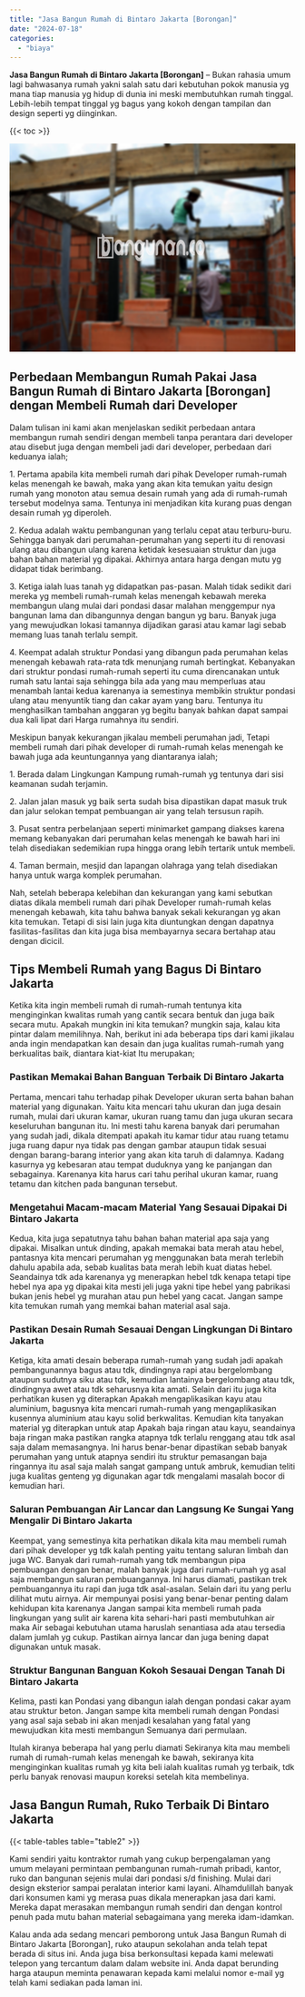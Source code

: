 ```yaml
---
title: "Jasa Bangun Rumah di Bintaro Jakarta [Borongan]"
date: "2024-07-18"
categories: 
  - "biaya"
---
```


**Jasa Bangun Rumah di Bintaro Jakarta \[Borongan\]** – Bukan rahasia umum lagi bahwasanya rumah yakni salah satu dari kebutuhan pokok manusia yg mana tiap manusia yg hidup di dunia ini meski membutuhkan rumah tinggal. Lebih-lebih tempat tinggal yg bagus yang kokoh dengan tampilan dan design seperti yg diinginkan.

{{< toc >}}

![Jasa Bangun Rumah di Bintaro Jakarta [Borongan]](/images/borong-bangunan-05.png)

## Perbedaan Membangun Rumah Pakai Jasa Bangun Rumah di Bintaro Jakarta \[Borongan\] dengan Membeli Rumah dari Developer

Dalam tulisan ini kami akan menjelaskan sedikit perbedaan antara membangun rumah sendiri dengan membeli tanpa perantara dari developer atau disebut juga dengan membeli jadi dari developer, perbedaan dari keduanya ialah;

1\. Pertama apabila kita membeli rumah dari pihak Developer rumah-rumah kelas menengah ke bawah, maka yang akan kita temukan yaitu design rumah yang monoton atau semua desain rumah yang ada di rumah-rumah tersebut modelnya sama. Tentunya ini menjadikan kita kurang puas dengan desain rumah yg diperoleh.

2\. Kedua adalah waktu pembangunan yang terlalu cepat atau terburu-buru. Sehingga banyak dari perumahan-perumahan yang seperti itu di renovasi ulang atau dibangun ulang karena ketidak kesesuaian struktur dan juga bahan bahan material yg dipakai. Akhirnya antara harga dengan mutu yg didapat tidak berimbang.

3\. Ketiga ialah luas tanah yg didapatkan pas-pasan. Malah tidak sedikit dari mereka yg membeli rumah-rumah kelas menengah kebawah mereka membangun ulang mulai dari pondasi dasar malahan menggempur nya bangunan lama dan dibangunnya dengan bangun yg baru. Banyak juga yang mewujudkan lokasi tamannya dijadikan garasi atau kamar lagi sebab memang luas tanah terlalu sempit.

4\. Keempat adalah struktur Pondasi yang dibangun pada perumahan kelas menengah kebawah rata-rata tdk menunjang rumah bertingkat. Kebanyakan dari struktur pondasi rumah-rumah seperti itu cuma direncanakan untuk rumah satu lantai saja sehingga bila ada yang mau memperluas atau menambah lantai kedua karenanya ia semestinya membikin struktur pondasi ulang atau menyuntik tiang dan cakar ayam yang baru. Tentunya itu menghasilkan tambahan anggaran yg begitu banyak bahkan dapat sampai dua kali lipat dari Harga rumahnya itu sendiri.

Meskipun banyak kekurangan jikalau membeli perumahan jadi, Tetapi membeli rumah dari pihak developer di rumah-rumah kelas menengah ke bawah juga ada keuntungannya yang diantaranya ialah;

1\. Berada dalam Lingkungan Kampung rumah-rumah yg tentunya dari sisi keamanan sudah terjamin.

2\. Jalan jalan masuk yg baik serta sudah bisa dipastikan dapat masuk truk dan jalur selokan tempat pembuangan air yang telah tersusun rapih.

3\. Pusat sentra perbelanjaan seperti minimarket gampang diakses karena memang kebanyakan dari perumahan kelas menengah ke bawah hari ini telah disediakan sedemikian rupa hingga orang lebih tertarik untuk membeli.

4\. Taman bermain, mesjid dan lapangan olahraga yang telah disediakan hanya untuk warga komplek perumahan.

Nah, setelah beberapa kelebihan dan kekurangan yang kami sebutkan diatas dikala membeli rumah dari pihak Developer rumah-rumah kelas menengah kebawah, kita tahu bahwa banyak sekali kekurangan yg akan kita temukan. Tetapi di sisi lain juga kita diuntungkan dengan dapatnya fasilitas-fasilitas dan kita juga bisa membayarnya secara bertahap atau dengan dicicil.

## Tips Membeli Rumah yang Bagus Di Bintaro Jakarta

Ketika kita ingin membeli rumah di rumah-rumah tentunya kita menginginkan kwalitas rumah yang cantik secara bentuk dan juga baik secara mutu. Apakah mungkin ini kita temukan? mungkin saja, kalau kita pintar dalam memilihnya. Nah, berikut ini ada beberapa tips dari kami jikalau anda ingin mendapatkan kan desain dan juga kualitas rumah-rumah yang berkualitas baik, diantara kiat-kiat Itu merupakan;

### Pastikan Memakai Bahan Banguan Terbaik Di Bintaro Jakarta

Pertama, mencari tahu terhadap pihak Developer ukuran serta bahan bahan material yang digunakan. Yaitu kita mencari tahu ukuran dan juga desain rumah, mulai dari ukuran kamar, ukuran ruang tamu dan juga ukuran secara keseluruhan bangunan itu. Ini mesti tahu karena banyak dari perumahan yang sudah jadi, dikala ditempati apakah itu kamar tidur atau ruang tetamu juga ruang dapur nya tidak pas dengan gambar ataupun tidak sesuai dengan barang-barang interior yang akan kita taruh di dalamnya. Kadang kasurnya yg kebesaran atau tempat duduknya yang ke panjangan dan sebagainya. Karenanya kita harus cari tahu perihal ukuran kamar, ruang tetamu dan kitchen pada bangunan tersebut.

### Mengetahui Macam-macam Material Yang Sesauai Dipakai Di Bintaro Jakarta

Kedua, kita juga sepatutnya tahu bahan bahan material apa saja yang dipakai. Misalkan untuk dinding, apakah memakai bata merah atau hebel, pantasnya kita mencari perumahan yg menggunakan bata merah terlebih dahulu apabila ada, sebab kualitas bata merah lebih kuat diatas hebel. Seandainya tdk ada karenanya yg menerapkan hebel tdk kenapa tetapi tipe hebel nya apa yg dipakai kita mesti jeli juga yakni tipe hebel yang pabrikasi bukan jenis hebel yg murahan atau pun hebel yang cacat. Jangan sampe kita temukan rumah yang memkai bahan material asal saja.

### Pastikan Desain Rumah Sesauai Dengan Lingkungan Di Bintaro Jakarta

Ketiga, kita amati desain beberapa rumah-rumah yang sudah jadi apakah pembangunannya bagus atau tdk, dindingnya rapi atau bergelombang ataupun sudutnya siku atau tdk, kemudian lantainya bergelombang atau tdk, dindingnya awet atau tdk seharusnya kita amati. Selain dari itu juga kita perhatikan kusen yg diterapkan Apakah mengaplikasikan kayu atau aluminium, bagusnya kita mencari rumah-rumah yang mengaplikasikan kusennya aluminium atau kayu solid berkwalitas. Kemudian kita tanyakan material yg diterapkan untuk atap Apakah baja ringan atau kayu, seandainya baja ringan maka pastikan rangka atapnya tdk terlalu renggang atau tdk asal saja dalam memasangnya. Ini harus benar-benar dipastikan sebab banyak perumahan yang untuk atapnya sendiri itu struktur pemasangan baja ringannya itu asal saja malah sangat gampang untuk ambruk, kemudian teliti juga kualitas genteng yg digunakan agar tdk mengalami masalah bocor di kemudian hari.

### Saluran Pembuangan Air Lancar dan Langsung Ke Sungai Yang Mengalir Di Bintaro Jakarta

Keempat, yang semestinya kita perhatikan dikala kita mau membeli rumah dari pihak developer yg tdk kalah penting yaitu tentang saluran limbah dan juga WC. Banyak dari rumah-rumah yang tdk membangun pipa pembuangan dengan benar, malah banyak juga dari rumah-rumah yg asal saja membangun saluran pembuangannya. Ini harus diamati, pastikan trek pembuangannya itu rapi dan juga tdk asal-asalan. Selain dari itu yang perlu dilihat mutu airnya. Air mempunyai posisi yang benar-benar penting dalam kehidupan kita karenanya Jangan sampai kita membeli rumah pada lingkungan yang sulit air karena kita sehari-hari pasti membutuhkan air maka Air sebagai kebutuhan utama haruslah senantiasa ada atau tersedia dalam jumlah yg cukup. Pastikan airnya lancar dan juga bening dapat digunakan untuk masak.

### Struktur Bangunan Banguan Kokoh Sesauai Dengan Tanah Di Bintaro Jakarta

Kelima, pasti kan Pondasi yang dibangun ialah dengan pondasi cakar ayam atau struktur beton. Jangan sampe kita membeli rumah dengan Pondasi yang asal saja sebab ini akan menjadi kesalahan yang fatal yang mewujudkan kita mesti membangun Semuanya dari permulaan.

Itulah kiranya beberapa hal yang perlu diamati Sekiranya kita mau membeli rumah di rumah-rumah kelas menengah ke bawah, sekiranya kita menginginkan kualitas rumah yg kita beli ialah kualitas rumah yg terbaik, tdk perlu banyak renovasi maupun koreksi setelah kita membelinya.

## Jasa Bangun Rumah, Ruko Terbaik Di Bintaro Jakarta

{{< table-tables table="table2" >}}

Kami sendiri yaitu kontraktor rumah yang cukup berpengalaman yang umum melayani permintaan pembangunan rumah-rumah pribadi, kantor, ruko dan bangunan sejenis mulai dari pondasi s/d finishing. Mulai dari design eksterior sampai peralatan interior kami layani. Alhamdulillah banyak dari konsumen kami yg merasa puas dikala menerapkan jasa dari kami. Mereka dapat merasakan membangun rumah sendiri dan dengan kontrol penuh pada mutu bahan material sebagaimana yang mereka idam-idamkan.

Kalau anda ada sedang mencari pemborong untuk Jasa Bangun Rumah di Bintaro Jakarta \[Borongan\], ruko ataupun sekolahan anda telah tepat berada di situs ini. Anda juga bisa berkonsultasi kepada kami melewati telepon yang tercantum dalam dalam website ini. Anda dapat berunding harga ataupun meminta penawaran kepada kami melalui nomor e-mail yg telah kami sediakan pada laman ini.
